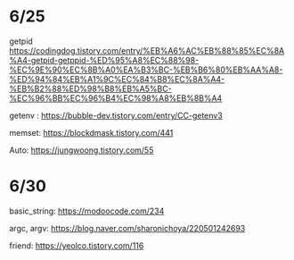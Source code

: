 # 6/25

getpid https://codingdog.tistory.com/entry/%EB%A6%AC%EB%88%85%EC%8A%A4-getpid-getppid-%ED%95%A8%EC%88%98-%EC%9E%90%EC%8B%A0%EA%B3%BC-%EB%B6%80%EB%AA%A8-%ED%94%84%EB%A1%9C%EC%84%B8%EC%8A%A4-%EB%B2%88%ED%98%B8%EB%A5%BC-%EC%96%BB%EC%96%B4%EC%98%A8%EB%8B%A4

getenv : https://bubble-dev.tistory.com/entry/CC-getenv3

memset: https://blockdmask.tistory.com/441

Auto: https://jungwoong.tistory.com/55


# 6/30

basic_string: https://modoocode.com/234

argc, argv: https://blog.naver.com/sharonichoya/220501242693

friend: https://yeolco.tistory.com/116
